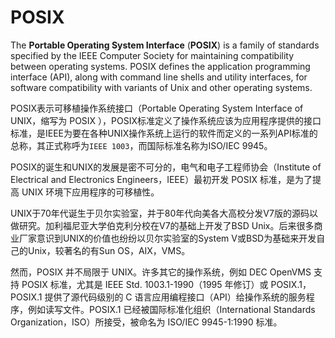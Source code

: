 # POSIX

The **Portable Operating System Interface** (**POSIX**) is a family of standards specified by the IEEE Computer Society for maintaining compatibility between operating systems. POSIX defines the application programming interface (API), along with command line shells and utility interfaces, for software compatibility with variants of Unix and other operating systems.

POSIX表示可移植操作系统接口（Portable Operating System Interface of UNIX，缩写为 POSIX ），POSIX标准定义了操作系统应该为应用程序提供的接口标准，是IEEE为要在各种UNIX操作系统上运行的软件而定义的一系列API标准的总称，其正式称呼为`IEEE 1003`，而国际标准名称为ISO/IEC 9945。

POSIX的诞生和UNIX的发展是密不可分的，电气和电子工程师协会（Institute of Electrical and Electronics Engineers，IEEE）最初开发 POSIX 标准，是为了提高 UNIX 环境下应用程序的可移植性。

UNIX于70年代诞生于贝尔实验室，并于80年代向美各大高校分发V7版的源码以做研究。加利福尼亚大学伯克利分校在V7的基础上开发了BSD Unix。后来很多商业厂家意识到UNIX的价值也纷纷以贝尔实验室的System V或BSD为基础来开发自己的Unix，较著名的有Sun OS，AIX，VMS。

然而，POSIX 并不局限于 UNIX。许多其它的操作系统，例如 DEC OpenVMS 支持 POSIX 标准，尤其是 IEEE Std. 1003.1-1990（1995 年修订）或 POSIX.1，POSIX.1 提供了源代码级别的 C 语言应用编程接口（API）给操作系统的服务程序，例如读写文件。POSIX.1 已经被国际标准化组织（International Standards Organization，ISO）所接受，被命名为 ISO/IEC 9945-1:1990 标准。
